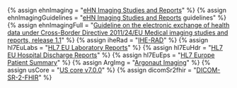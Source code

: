 {% assign ehnImaging     = "[eHN Imaging Studies and Reports](https://health.ec.europa.eu/publications/ehn-guidelines-medical-imaging-studies-and-reports_en)" %}
{% assign ehnImagingGuidelines = "[eHN Imaging Studies and Reports](https://health.ec.europa.eu/publications/ehn-guidelines-medical-imaging-studies-and-reports_en) guidelines" %}
{% assign ehnImagingFull = "[Guideline on the electronic exchange of health data under Cross-Border Directive 2011/24/EU Medical imaging studies and reports, release 1.1](https://health.ec.europa.eu/publications/ehn-guidelines-medical-imaging-studies-and-reports_en)" %}
{% assign iheRad         = "[IHE-RAD](https://profiles.ihe.net/RAD/)" %}
{% assign hl7EuLabs      = "[HL7 EU Laboratory Reports](https://build.fhir.org/ig/hl7-eu/laboratory/branches/master/index.html)" %}
{% assign hl7EuHdr       = "[HL7 EU Hospital Discharge Reports](https://build.fhir.org/ig/hl7-eu/hdr/index.html)" %}
{% assign hl7EuEps       = "[HL7 Europe Patient Summary](https://build.fhir.org/ig/hl7-eu/eps/)" %}
{% assign ArgImg         = "[Argonaut Imaging](https://github.com/sync-for-science/imaging)" %}
{% assign usCore         = "[US core v7.0.0](https://hl7.org/fhir/us/core/STU7/)" %}
{% assign dicomSr2fhir   = "[DICOM-SR-2-FHIR](https://build.fhir.org/ig/HL7/dicom-sr/)" %}